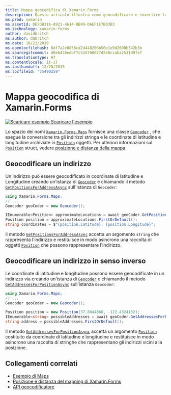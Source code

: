```yaml
---
title: Mappa geocodifica di Xamarin.Forms
description: Questo articolo illustra come geocodificare e invertire la mappa geografica dei dati, usando la classe geocodificatore Xamarin.Forms. maps.
ms.prod: xamarin
ms.assetid: DE7DB31A-8921-4614-8B49-DAEF1E7B03B3
ms.technology: xamarin-forms
author: davidbritch
ms.author: dabritch
ms.date: 10/22/2019
ms.openlocfilehash: 6df7a2e0056cd2d448206b56e1e9d2600b342b3b
ms.sourcegitcommit: d0e6436edbf7c52d760027d5e0ccaba2531d9fef
ms.translationtype: HT
ms.contentlocale: it-IT
ms.lasthandoff: 12/25/2019
ms.locfileid: "75490259"
---
```

# <a name="xamarinforms-map-geocoding"></a>Mappa geocodifica di Xamarin.Forms

[![Scaricare esempio](~/media/shared/download.png) Scaricare l'esempio](https://docs.microsoft.com/samples/xamarin/xamarin-forms-samples/workingwithmaps)

Lo spazio dei nomi [`Xamarin.Forms.Maps`](xref:Xamarin.Forms.Maps) fornisce una classe [`Geocoder`](xref:Xamarin.Forms.Maps.Geocoder) , che esegue la conversione tra gli indirizzi stringa e le coordinate di latitudine e longitudine archiviate in [`Position`](xref:Xamarin.Forms.Maps.Position) oggetti. Per ulteriori informazioni sul [`Position`](xref:Xamarin.Forms.Maps.Position) struct, vedere [posizione e distanza della mappa](position-distance.md).

## <a name="geocode-an-address"></a>Geocodificare un indirizzo

Un indirizzo può essere geocodificato in coordinate di latitudine e Longitudine creando un'istanza di [`Geocoder`](xref:Xamarin.Forms.Maps.Geocoder) e chiamando il metodo [`GetPositionsForAddressAsync`](xref:Xamarin.Forms.Maps.Geocoder.GetPositionsForAddressAsync*) sull'istanza di `Geocoder`:

```csharp
using Xamarin.Forms.Maps;
// ...
Geocoder geoCoder = new Geocoder();

IEnumerable<Position> approximateLocations = await geoCoder.GetPositionsForAddressAsync("Pacific Ave, San Francisco, California");
Position position = approximateLocations.FirstOrDefault();
string coordinates = $"{position.Latitude}, {position.Longitude}";
```

Il metodo [`GetPositionsForAddressAsync`](xref:Xamarin.Forms.Maps.Geocoder.GetPositionsForAddressAsync*) accetta un argomento `string` che rappresenta l'indirizzo e restituisce in modo asincrono una raccolta di oggetti [`Position`](xref:Xamarin.Forms.Maps.Position) che possono rappresentare l'indirizzo.

## <a name="reverse-geocode-an-address"></a>Geocodificare un indirizzo in senso inverso

Le coordinate di latitudine e longitudine possono essere geocodificate in un indirizzo via creando un'istanza di [`Geocoder`](xref:Xamarin.Forms.Maps.Geocoder) e chiamando il metodo [`GetAddressesForPositionAsync`](xref:Xamarin.Forms.Maps.Geocoder.GetAddressesForPositionAsync*) sull'istanza `Geocoder`:

```csharp
using Xamarin.Forms.Maps;
// ...
Geocoder geoCoder = new Geocoder();

Position position = new Position(37.8044866, -122.4324132);
IEnumerable<string> possibleAddresses = await geoCoder.GetAddressesForPositionAsync(position);
string address = possibleAddresses.FirstOrDefault();
```

Il metodo [`GetAddressesForPositionAsync`](xref:Xamarin.Forms.Maps.Geocoder.GetAddressesForPositionAsync*) accetta un argomento [`Position`](xref:Xamarin.Forms.Maps.Position) costituito da coordinate di latitudine e longitudine e restituisce in modo asincrono una raccolta di stringhe che rappresentano gli indirizzi vicini alla posizione.

## <a name="related-links"></a>Collegamenti correlati

- [Esempio di Maps](https://docs.microsoft.com/samples/xamarin/xamarin-forms-samples/workingwithmaps)
- [Posizione e distanza del mapping di Xamarin.Forms](position-distance.md)
- [API geocodificatore](xref:Xamarin.Forms.Maps.Geocoder)
